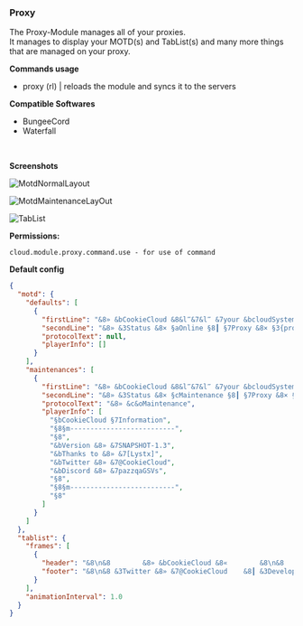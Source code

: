 ### Proxy

The Proxy-Module manages all of your proxies.<br>
It manages to display your MOTD(s) and TabList(s) and many more things
that are managed on your proxy.

**Commands usage**
- proxy (rl) | reloads the module and syncs it to the servers

**Compatible Softwares**
- BungeeCord
- Waterfall
<br>

**Screenshots**

![MotdNormalLayout](https://i.imgur.com/DcYBjnb.png "MotdNormalLayout")

![MotdMaintenanceLayOut](https://i.imgur.com/MQ5xXWN_d.webp?maxwidth=760&fidelity=grand "MotdMaintenanceLayOut")

![TabList](https://i.imgur.com/hiCWvqC_d.webp?maxwidth=760&fidelity=grand "TabList")
<br />

**Permissions:**
````
cloud.module.proxy.command.use - for use of command
````

**Default config**
````json
{
  "motd": {
    "defaults": [
      {
        "firstLine": "&8» &bCookieCloud &8&l‴&7&l‴ &7your &bcloudSystem &8[&f1.8&7-&f1.18&8]",
        "secondLine": "&8» &3Status &8× §aOnline §8┃ §7Proxy &8× §3{proxy}",
        "protocolText": null,
        "playerInfo": []
      }
    ],
    "maintenances": [
      {
        "firstLine": "&8» &bCookieCloud &8&l‴&7&l‴ &7your &bcloudSystem &8[&f1.8&7-&f1.18&8]",
        "secondLine": "&8» &3Status &8× §cMaintenance §8┃ §7Proxy &8× §3{proxy}",
        "protocolText": "&8» &c&oMaintenance",
        "playerInfo": [
          "§bCookieCloud §7Information",
          "§8§m--------------------------",
          "§8",
          "&bVersion &8» &7SNAPSHOT-1.3",
          "&bThanks to &8» &7[Lystx]",
          "&bTwitter &8» &7@CookieCloud",
          "&bDiscord &8» &7pazzqaGSVs",
          "§8",
          "§8§m--------------------------",
          "§8"
        ]
      }
    ]
  },
  "tablist": {
    "frames": [
      {
        "header": "&8\n&8        &8» &bCookieCloud &8«        &8\n&8        &3Server &8» &7{service}     &8\n&8        &3Proxy &8» &7{proxy}        &8\n&8",
        "footer": "&8\n&8 &3Twitter &8» &7@CookieCloud    &8┃ &3Developer &8» &7Lystx     &8\n&8 &3Online &8» &7{players.online} &8┃ &3Max &8» &7{players.max} &8\n&8"
      }
    ],
    "animationInterval": 1.0
  }
}
````